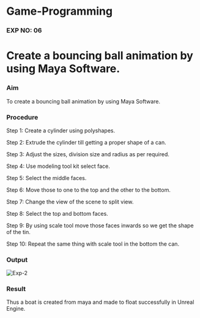 # Game-Programming

### EXP NO: 06

# Create a bouncing ball animation by using Maya Software.

### Aim
To create a bouncing ball animation by using Maya Software.


### Procedure
Step 1: Create a cylinder using polyshapes.

Step 2: Extrude the cylinder till getting a proper shape of a can.

Step 3: Adjust the sizes, division size and radius as per required.

Step 4: Use modeling tool kit select face.

Step 5: Select the middle faces.

Step 6: Move those to one to the top and the other to the bottom.

Step 7: Change the view of the scene to split view.

Step 8: Select the top and bottom faces.

Step 9: By using scale tool move those faces inwards so we get the shape of the tin.

Step 10: Repeat the same thing with scale tool in the bottom the can.

### Output
![Exp-2](https://drive.google.com/file/d/1YD9kG8jU0gQ5gfY7Ezw1X6O6rstuOmyg/view?usp=share_link)

### Result
Thus a boat is created from maya and made to float successfully in Unreal Engine.
